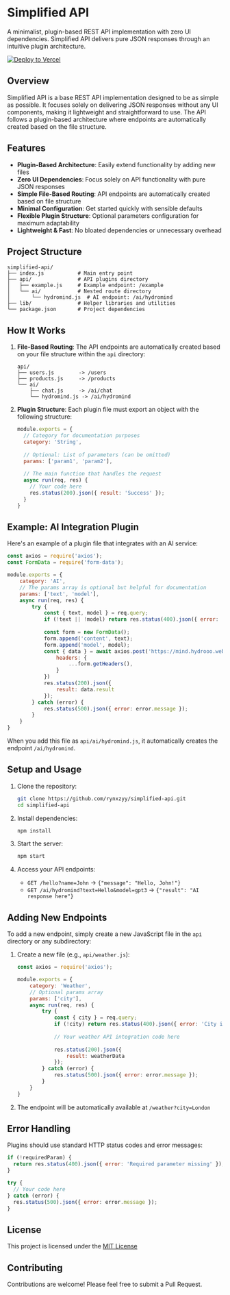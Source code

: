 # Simplified API

A minimalist, plugin-based REST API implementation with zero UI dependencies. Simplified API delivers pure JSON responses through an intuitive plugin architecture.

[![Deploy to Vercel](https://vercel.com/button)](https://vercel.com/import/project?template=https://github.com/rynxzyy/Simplified-Api)

## Overview

Simplified API is a base REST API implementation designed to be as simple as possible. It focuses solely on delivering JSON responses without any UI components, making it lightweight and straightforward to use. The API follows a plugin-based architecture where endpoints are automatically created based on the file structure.

## Features

- **Plugin-Based Architecture**: Easily extend functionality by adding new files
- **Zero UI Dependencies**: Focus solely on API functionality with pure JSON responses
- **Simple File-Based Routing**: API endpoints are automatically created based on file structure
- **Minimal Configuration**: Get started quickly with sensible defaults
- **Flexible Plugin Structure**: Optional parameters configuration for maximum adaptability
- **Lightweight & Fast**: No bloated dependencies or unnecessary overhead

## Project Structure

```
simplified-api/
├── index.js           # Main entry point
├── api/               # API plugins directory
│   ├── example.js     # Example endpoint: /example
│   └── ai/            # Nested route directory
│       └── hydromind.js  # AI endpoint: /ai/hydromind
├── lib/               # Helper libraries and utilities
└── package.json       # Project dependencies
```

## How It Works

1. **File-Based Routing**: 
   The API endpoints are automatically created based on your file structure within the `api` directory:

   ```
   api/
   ├── users.js        -> /users
   ├── products.js     -> /products
   └── ai/
       ├── chat.js     -> /ai/chat
       └── hydromind.js -> /ai/hydromind
   ```

2. **Plugin Structure**:
   Each plugin file must export an object with the following structure:

   ```javascript
   module.exports = {
     // Category for documentation purposes
     category: 'String',
     
     // Optional: List of parameters (can be omitted)
     params: ['param1', 'param2'],
     
     // The main function that handles the request
     async run(req, res) {
       // Your code here
       res.status(200).json({ result: 'Success' });
     }
   }
   ```

## Example: AI Integration Plugin

Here's an example of a plugin file that integrates with an AI service:

```javascript
const axios = require('axios');
const FormData = require('form-data');

module.exports = {
    category: 'AI',
    // The params array is optional but helpful for documentation
    params: ['text', 'model'],
    async run(req, res) {
        try {
            const { text, model } = req.query;
            if (!text || !model) return res.status(400).json({ error: 'Text and Model is required' });
            
            const form = new FormData();
            form.append('content', text);
            form.append('model', model);
            const { data } = await axios.post('https://mind.hydrooo.web.id/v1/chat/', form, {
                headers: {
                    ...form.getHeaders(),
                }
            })
            res.status(200).json({
                result: data.result
            });
        } catch (error) {
            res.status(500).json({ error: error.message });
        }
    }
}
```

When you add this file as `api/ai/hydromind.js`, it automatically creates the endpoint `/ai/hydromind`.

## Setup and Usage

1. Clone the repository:
   ```bash
   git clone https://github.com/rynxzyy/simplified-api.git
   cd simplified-api
   ```

2. Install dependencies:
   ```bash
   npm install
   ```

3. Start the server:
   ```bash
   npm start
   ```

4. Access your API endpoints:
   - `GET /hello?name=John` -> `{"message": "Hello, John!"}`
   - `GET /ai/hydromind?text=Hello&model=gpt3` -> `{"result": "AI response here"}`

## Adding New Endpoints

To add a new endpoint, simply create a new JavaScript file in the `api` directory or any subdirectory:

1. Create a new file (e.g., `api/weather.js`):
   ```javascript
   const axios = require('axios');

   module.exports = {
       category: 'Weather',
       // Optional params array
       params: ['city'],
       async run(req, res) {
           try {
               const { city } = req.query;
               if (!city) return res.status(400).json({ error: 'City is required' });
               
               // Your weather API integration code here
               
               res.status(200).json({
                   result: weatherData
               });
           } catch (error) {
               res.status(500).json({ error: error.message });
           }
       }
   }
   ```

2. The endpoint will be automatically available at `/weather?city=London`

## Error Handling

Plugins should use standard HTTP status codes and error messages:

```javascript
if (!requiredParam) {
  return res.status(400).json({ error: 'Required parameter missing' });
}

try {
  // Your code here
} catch (error) {
  res.status(500).json({ error: error.message });
}
```

## License

This project is licensed under the [MIT License](LICENSE)

## Contributing

Contributions are welcome! Please feel free to submit a Pull Request.